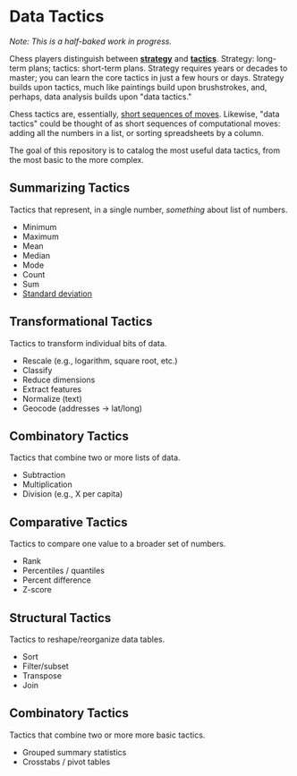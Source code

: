 # Data Tactics

*Note: This is a half-baked work in progress.*

Chess players distinguish between [__strategy__](http://en.wikipedia.org/wiki/Chess_strategy) and [__tactics__](http://en.wikipedia.org/wiki/Chess_tactic). Strategy: long-term plans; tactics: short-term plans. Strategy requires years or decades to master; you can learn the core tactics in just a few hours or days. Strategy builds upon tactics, much like paintings build upon brushstrokes, and, perhaps, data analysis builds upon "data tactics."

Chess tactics are, essentially, [short sequences of moves](http://www.chessfornovices.com/chessstrategyvstactics.html). Likewise, "data tactics" could be thought of as short sequences of computational moves: adding all the numbers in a list, or sorting spreadsheets by a column.

The goal of this repository is to catalog the most useful data tactics, from the most basic to the more complex.

## Summarizing Tactics

Tactics that represent, in a single number, *something* about list of numbers.

- Minimum
- Maximum
- Mean
- Median
- Mode
- Count
- Sum
- [Standard deviation](http://en.wikipedia.org/wiki/Standard_deviation)

## Transformational Tactics

Tactics to transform individual bits of data.

- Rescale (e.g., logarithm, square root, etc.)
- Classify
- Reduce dimensions
- Extract features
- Normalize (text)
- Geocode (addresses -> lat/long)

## Combinatory Tactics

Tactics that combine two or more lists of data.

- Subtraction
- Multiplication
- Division (e.g., X per capita)

## Comparative Tactics

Tactics to compare one value to a broader set of numbers.

- Rank
- Percentiles / quantiles
- Percent difference
- Z-score

## Structural Tactics

Tactics to reshape/reorganize data tables.

- Sort
- Filter/subset
- Transpose
- Join
 
## Combinatory Tactics

Tactics that combine two or more more basic tactics.

- Grouped summary statistics
- Crosstabs / pivot tables
